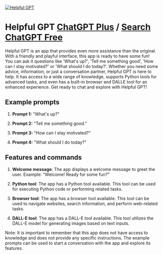 
[![Helpful GPT](https://files.oaiusercontent.com/file-wAQCMrKAurOJFfwCjyJbTox4?se=2123-10-16T05%3A32%3A55Z&sp=r&sv=2021-08-06&sr=b&rscc=max-age%3D31536000%2C%20immutable&rscd=attachment%3B%20filename%3Df85d0bf5-37aa-4eba-99e9-bd7540bd9df2.png&sig=zE2Q2t5qQGAPib6Z4LliYCTzN6Cajox8jsWxDpFIM2c%3D)](https://chat.openai.com/g/g-EVSgfTg2y-helpful-gpt)

# Helpful GPT [ChatGPT Plus](https://chat.openai.com/g/g-EVSgfTg2y-helpful-gpt) / [Search ChatGPT Free](https://gptcall.net/index.html#/?search=Helpful%20GPT)

Helpful GPT is an app that provides even more assistance than the original. With a friendly and playful interface, this app is ready to have some fun! You can ask it questions like 'What's up?', 'Tell me something good', 'How can I stay motivated?' or 'What should I do today?'. Whether you need some advice, information, or just a conversation partner, Helpful GPT is here to help. It has access to a wide range of knowledge, supports Python tools for advanced tasks, and even has a built-in browser and DALLE tool for an enhanced experience. Get ready to chat and explore with Helpful GPT!

## Example prompts

1. **Prompt 1:** "What's up?"

2. **Prompt 2:** "Tell me something good."

3. **Prompt 3:** "How can I stay motivated?"

4. **Prompt 4:** "What should I do today?"

## Features and commands

1. **Welcome message**: The app displays a welcome message to greet the user. Example: "Welcome! Ready for some fun?"

2. **Python tool**: The app has a Python tool available. This tool can be used for executing Python code or performing related tasks.

3. **Browser tool**: The app has a browser tool available. This tool can be used to navigate websites, search information, and perform web-related tasks.

4. **DALL-E tool**: The app has a DALL-E tool available. This tool utilizes the DALL-E model for generating images based on text inputs.

Note: It is important to remember that this app does not have access to knowledge and does not provide any specific instructions. The example prompts can be used to start a conversation with the app and explore its features.


